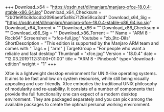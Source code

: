 +++
Download_x64 = "https://osdn.net/dl/manjaro/manjaro-xfce-18.0.4-stable-x86_64.iso"
Download_x64_Checksum = "2b01e9f4c8dccdb2096aebf5a18c7128e59ca3dd"
Download_x64_Sig = "https://osdn.net/dl/manjaro/manjaro-xfce-18.0.4-stable-x86_64.iso.sig"
Download_x64_Torrent = ""
Download_x86 = ""
Download_x86_Checksum = ""
Download_x86_Sig = ""
Download_x86_Torrent = ""
Name = "ARM 8 - Rock64"
Screenshot = "xfce-full.jpg"
Youtube = "zb_9tc-DiIs"
ShortDescription = "This edition is supported by the Manjaro ARM team and comes with "
Tags = [ "arm" ]
TargetGroup = "For people who want a reliable and fast desktop"
Thumbnail = "xfce.jpg"
Version = "18.0.4"
date = "12.03.2019T12:31:00+01:00"
title = "ARM 8 - Pinebook"
type="download-edition"
weight = "1"
+++

Xfce is a lightweight desktop environment for UNIX-like operating systems. It aims to be fast and low on system resources, while still being visually appealing and user friendly. Xfce embodies the traditional UNIX philosophy of modularity and re-usability. It consists of a number of components that provide the full functionality one can expect of a modern desktop environment. They are packaged separately and you can pick among the available packages to create the optimal personal working environment.

